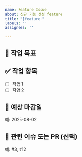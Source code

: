 ```yaml
---
name: Feature Issue
about: 신규 기능 생성 feature
title: "[feature]"
labels: ''
assignees: ''

---
```


## 🎯 작업 목표  
<!-- 작업 목표에 대해 설명해주세요 -->

## ✅ 작업 항목

- [ ] 작업 1
- [ ] 작업 2

## 📅 예상 마감일  
예: 2025-08-02

## 🔗 관련 이슈 또는 PR (선택)
예: #3, #12
